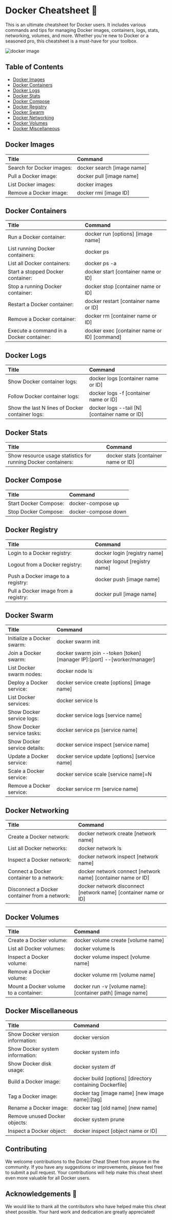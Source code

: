 # Docker Cheatsheet 🐬

This is an ultimate cheatsheet for Docker users. It includes various commands and tips for managing Docker images, containers, logs, stats, networking, volumes, and more. Whether you're new to Docker or a seasoned pro, this cheatsheet is a must-have for your toolbox.

![docker image](https://imgur.com/9UqzhD8.png)

## Table of Contents

- [Docker Images](#docker-images)
- [Docker Containers](#docker-containers)
- [Docker Logs](#docker-logs)
- [Docker Stats](#docker-stats)
- [Docker Compose](#docker-compose)
- [Docker Registry](#docker-registry)
- [Docker Swarm](#docker-swarm)
- [Docker Networking](#docker-networking)
- [Docker Volumes](#docker-volumes)
- [Docker Miscellaneous](#docker-miscellaneous)

## Docker Images

| Title                     | Command                    |
| :------------------------ | :------------------------- |
| Search for Docker images: | docker search [image name] |
| Pull a Docker image:      | docker pull [image name]   |
| List Docker images:       | docker images              |
| Remove a Docker image:    | docker rmi [image ID]      |

## Docker Containers

| Title                                    | Command                                      |
| :--------------------------------------- | :------------------------------------------- |
| Run a Docker container:                  | docker run [options] [image name]            |
| List running Docker containers:          | docker ps                                    |
| List all Docker containers:              | docker ps -a                                 |
| Start a stopped Docker container:        | docker start [container name or ID]          |
| Stop a running Docker container:         | docker stop [container name or ID]           |
| Restart a Docker container:              | docker restart [container name or ID]        |
| Remove a Docker container:               | docker rm [container name or ID]             |
| Execute a command in a Docker container: | docker exec [container name or ID] [command] |

## Docker Logs

| Title                                           | Command                                       |
| :---------------------------------------------- | :-------------------------------------------- |
| Show Docker container logs:                     | docker logs [container name or ID]            |
| Follow Docker container logs:                   | docker logs -f [container name or ID]         |
| Show the last N lines of Docker container logs: | docker logs --tail [N] [container name or ID] |

## Docker Stats

| Title                                                         | Command                             |
| :------------------------------------------------------------ | :---------------------------------- |
| Show resource usage statistics for running Docker containers: | docker stats [container name or ID] |

## Docker Compose

| Title                 | Command             |
| :-------------------- | :------------------ |
| Start Docker Compose: | docker-compose up   |
| Stop Docker Compose:  | docker-compose down |

## Docker Registry

| Title                                | Command                       |
| :----------------------------------- | :---------------------------- |
| Login to a Docker registry:          | docker login [registry name]  |
| Logout from a Docker registry:       | docker logout [registry name] |
| Push a Docker image to a registry:   | docker push [image name]      |
| Pull a Docker image from a registry: | docker pull [image name]      |

## Docker Swarm

| Title                        | Command                                                                  |
| :--------------------------- | :----------------------------------------------------------------------- |
| Initialize a Docker swarm:   | docker swarm init                                                        |
| Join a Docker swarm:         | docker swarm join --token [token] [manager IP]:[port] --[worker/manager] |
| List Docker swarm nodes:     | docker node ls                                                           |
| Deploy a Docker service:     | docker service create [options] [image name]                             |
| List Docker services:        | docker service ls                                                        |
| Show Docker service logs:    | docker service logs [service name]                                       |
| Show Docker service tasks:   | docker service ps [service name]                                         |
| Show Docker service details: | docker service inspect [service name]                                    |
| Update a Docker service:     | docker service update [options] [service name]                           |
| Scale a Docker service:      | docker service scale [service name]=N                                    |
| Remove a Docker service:     | docker service rm [service name]                                         |

## Docker Networking

| Title                                         | Command                                                         |
| :-------------------------------------------- | :-------------------------------------------------------------- |
| Create a Docker network:                      | docker network create [network name]                            |
| List all Docker networks:                     | docker network ls                                               |
| Inspect a Docker network:                     | docker network inspect [network name]                           |
| Connect a Docker container to a network:      | docker network connect [network name] [container name or ID]    |
| Disconnect a Docker container from a network: | docker network disconnect [network name] [container name or ID] |

## Docker Volumes

| Title                                 | Command                                                   |
| :------------------------------------ | :-------------------------------------------------------- |
| Create a Docker volume:               | docker volume create [volume name]                        |
| List all Docker volumes:              | docker volume ls                                          |
| Inspect a Docker volume:              | docker volume inspect [volume name]                       |
| Remove a Docker volume:               | docker volume rm [volume name]                            |
| Mount a Docker volume to a container: | docker run -v [volume name]:[container path] [image name] |

## Docker Miscellaneous

| Title                            | Command                                                  |
| :------------------------------- | :------------------------------------------------------- |
| Show Docker version information: | docker version                                           |
| Show Docker system information:  | docker system info                                       |
| Show Docker disk usage:          | docker system df                                         |
| Build a Docker image:            | docker build [options] [directory containing Dockerfile] |
| Tag a Docker image:              | docker tag [image name] [new image name]:[tag]           |
| Rename a Docker image:           | docker tag [old name] [new name]                         |
| Remove unused Docker objects:    | docker system prune                                      |
| Inspect a Docker object:         | docker inspect [object name or ID]                       |

## Contributing

We welcome contributions to the Docker Cheat Sheet from anyone in the community. If you have any suggestions or improvements, please feel free to submit a pull request. Your contributions will help make this cheat sheet even more valuable for all Docker users.

## Acknowledgements 👏

We would like to thank all the contributors who have helped make this cheat sheet possible. Your hard work and dedication are greatly appreciated!
